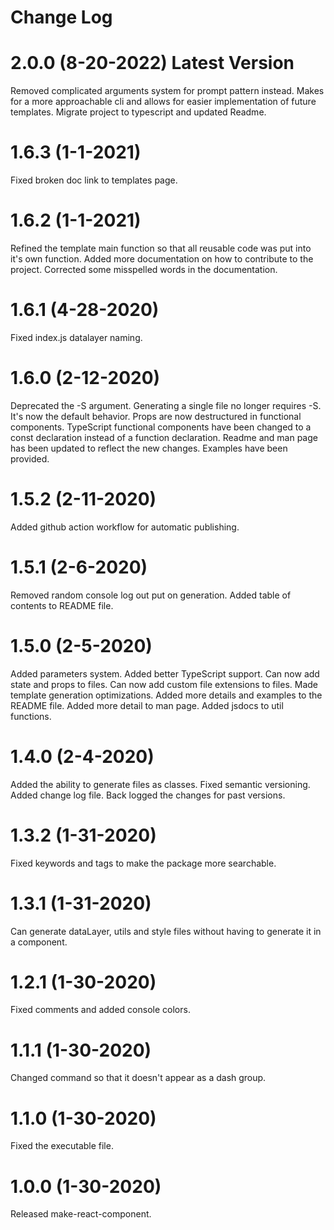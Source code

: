 # Change Log

# 2.0.0 (8-20-2022) Latest Version
Removed complicated arguments system for prompt pattern instead. Makes for a more approachable cli and allows for easier implementation of future templates.
Migrate project to typescript and updated Readme.

# 1.6.3 (1-1-2021)
Fixed broken doc link to templates page.

# 1.6.2 (1-1-2021)
Refined the template main function so that all reusable code was put into it's own function.
Added more documentation on how to contribute to the project.
Corrected some misspelled words in the documentation.

# 1.6.1 (4-28-2020)
Fixed index.js datalayer naming.

# 1.6.0 (2-12-2020)
Deprecated the -S argument. Generating a single file no longer requires -S. It's now the default behavior.
Props are now destructured in functional components.
TypeScript functional components have been changed to a const declaration instead of a function declaration.
Readme and man page has been updated to reflect the new changes.
Examples have been provided.

# 1.5.2 (2-11-2020)
Added github action workflow for automatic publishing.

# 1.5.1 (2-6-2020)
Removed random console log out put on generation.
Added table of contents to README file.

# 1.5.0 (2-5-2020)
Added parameters system.
Added better TypeScript support.
Can now add state and props to files.
Can now add custom file extensions to files.
Made template generation optimizations.
Added more details and examples to the README file.
Added more detail to man page.
Added jsdocs to util functions.

# 1.4.0 (2-4-2020)
Added the ability to generate files as classes.
Fixed semantic versioning.
Added change log file.
Back logged the changes for past versions.

# 1.3.2 (1-31-2020)
Fixed keywords and tags to make the package more searchable.

# 1.3.1 (1-31-2020)
Can generate dataLayer, utils and style files without having to generate it in a component.

# 1.2.1 (1-30-2020)
Fixed comments and added console colors.

# 1.1.1 (1-30-2020)
Changed command so that it doesn't appear as a dash group.

# 1.1.0 (1-30-2020)
Fixed the executable file.

# 1.0.0 (1-30-2020)
Released make-react-component.
